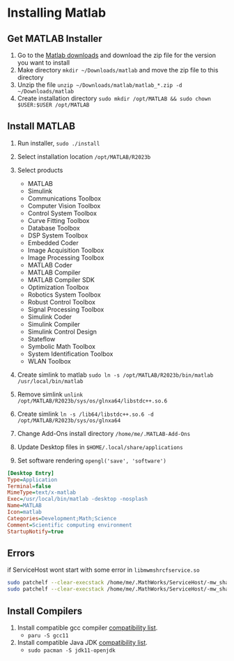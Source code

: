 # Installing Matlab

## Get MATLAB Installer

1. Go to the [Matlab downloads](https://www.mathworks.com/downloads/) and download the zip file for the version you want to install
2. Make directory ```mkdir ~/Downloads/matlab``` and move the zip file to this directory
3. Unzip the file ```unzip ~/Downloads/matlab/matlab_*.zip -d ~/Downloads/matlab```
4. Create installation directory ```sudo mkdir /opt/MATLAB && sudo chown $USER:$USER /opt/MATLAB```

## Install MATLAB

1. Run installer, ```sudo ./install```
2. Select installation location ```/opt/MATLAB/R2023b```
3. Select products

    - MATLAB
    - Simulink
    - Communications Toolbox
    - Computer Vision Toolbox
    - Control System Toolbox
    - Curve Fitting Toolbox
    - Database Toolbox
    - DSP System Toolbox
    - Embedded Coder
    - Image Acquisition Toolbox
    - Image Processing Toolbox
    - MATLAB Coder
    - MATLAB Compiler
    - MATLAB Compiler SDK
    - Optimization Toolbox
    - Robotics System Toolbox
    - Robust Control Toolbox
    - Signal Processing Toolbox
    - Simulink Coder
    - Simulink Compiler
    - Simulink Control Design
    - Stateflow
    - Symbolic Math Toolbox
    - System Identification Toolbox
    - WLAN Toolbox

4. Create simlink to matlab ```sudo ln -s /opt/MATLAB/R2023b/bin/matlab /usr/local/bin/matlab```
5. Remove simlink ```unlink /opt/MATLAB/R2023b/sys/os/glnxa64/libstdc++.so.6```
6. Create simlink ```ln -s /lib64/libstdc++.so.6 -d /opt/MATLAB/R2023b/sys/os/glnxa64```
7. Change Add-Ons install directory ```/home/me/.MATLAB-Add-Ons```
8. Update Desktop files in ```$HOME/.local/share/applications```
9. Set software rendering ```opengl('save', 'software')```

```ini
[Desktop Entry]
Type=Application
Terminal=false
MimeType=text/x-matlab
Exec=/usr/local/bin/matlab -desktop -nosplash
Name=MATLAB
Icon=matlab
Categories=Development;Math;Science
Comment=Scientific computing environment
StartupNotify=true
```

## Errors

if ServiceHost wont start with some error in ```libmwmshrcfservice.so```

```bash
sudo patchelf --clear-execstack /home/me/.MathWorks/ServiceHost/-mw_shared_installs/v2024.13.0.2/bin/glnxa64/libmwfoundation_crash_handling.so 
sudo patchelf --clear-execstack /home/me/.MathWorks/ServiceHost/-mw_shared_installs/v2024.13.0.2/bin/glnxa64/mathworksservicehost/rcf/matlabconnector/serviceprocess/rcf/service/libmwmshrcfservice.so
```

## Install Compilers

1. Install compatible gcc compiler [compatibility list](https://nl.mathworks.com/support/requirements/supported-compilers-linux.html).
    - ```paru -S gcc11```
2. Install compatible Java JDK [compatibility list](https://nl.mathworks.com/support/requirements/language-interfaces.html).
    - ```sudo pacman -S jdk11-openjdk```
